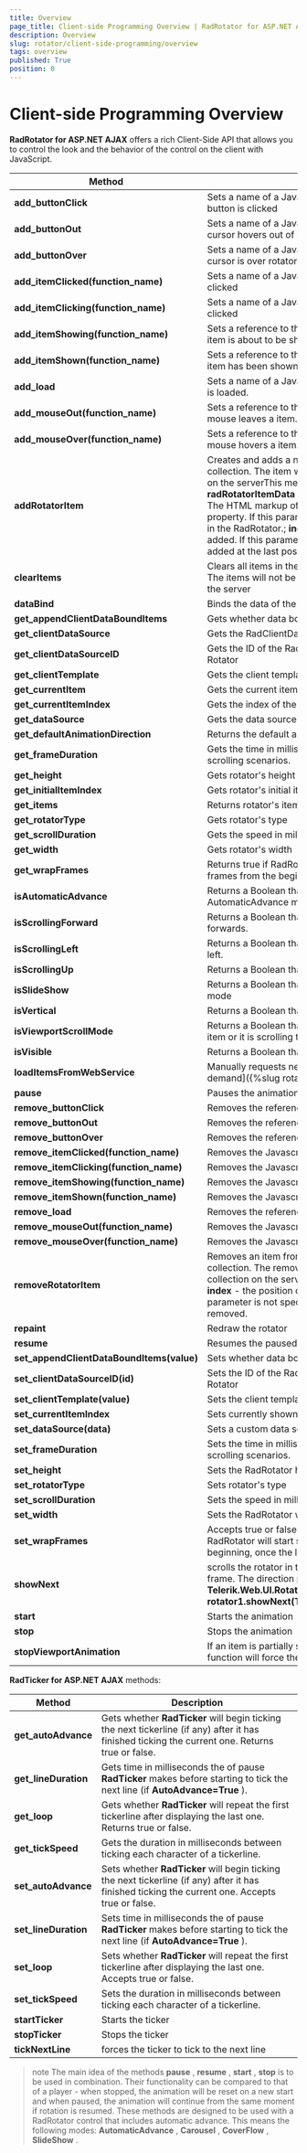 ```yaml
---
title: Overview
page_title: Client-side Programming Overview | RadRotator for ASP.NET AJAX Documentation
description: Overview
slug: rotator/client-side-programming/overview
tags: overview
published: True
position: 0
---
```


# Client-side Programming Overview

**RadRotator for ASP.NET AJAX** offers a rich Client-Side API that allows you to control the look and the behavior of the control on the client with JavaScript.

| Method | Description |
| ------ | ------ |
| **add_buttonClick** |Sets a name of a JavaScript function to be called when rotator's button is clicked|
| **add_buttonOut** |Sets a name of a JavaScript function to be called when mouse's cursor hovers out of rotator's button|
| **add_buttonOver** |Sets a name of a JavaScript function to be called when mouse's cursor is over rotator's button|
| **add_itemClicked(function_name)** |Sets a name of a JavaScript function to be called after a item is clicked|
| **add_itemClicking(function_name)** |Sets a name of a JavaScript function to be called when an item is clicked|
| **add_itemShowing(function_name)** |Sets a reference to the JavaScript function to be called when an item is about to be shown.|
| **add_itemShown(function_name)** |Sets a reference to the JavaScript function to be called after an item has been shown.|
| **add_load** |Sets a name of a JavaScript function to be called when the rotator is loaded.|
| **add_mouseOut(function_name)** |Sets a reference to the JavaScript function to be called after the mouse leaves a item.|
| **add_mouseOver(function_name)** |Sets a reference to the JavaScript function to be called when the mouse hovers a item.|
| **addRotatorItem** |Creates and adds a new item to the RadRotator's client-side item collection. The item will not exist in the rotator's items collection on the serverThis method accepts two parameters: **radRotatorItemData** - an object that has a property named *Html* . The HTML markup of the new item should be specified in this property. If this parameter is not set, an empty item will be added in the RadRotator.; **index** - the position, in which the item will be added. If this parameter is not specified, the new item will be added at the last position.|
| **clearItems** |Clears all items in the RadRotator's client-side items collection. The items will not be removed in the rotator's items collection on the server|
| **dataBind** |Binds the data of the **RadRotator** |
| **get_appendClientDataBoundItems** |Gets whether data bound items will be appended to the Rotator|
| **get_clientDataSource** |Gets the RadClientDataSource that is associated with the Rotator|
| **get_clientDataSourceID** |Gets the ID of the RadClientDataSource that is associated with the Rotator|
| **get_clientTemplate** |Gets the client template of the Rotator|
| **get_currentItem** |Gets the current item.|
| **get_currentItemIndex** |Gets the index of the currently shown item.|
| **get_dataSource** |Gets the data source of the Rotator|
| **get_defaultAnimationDirection** |Returns the default animation direction.|
| **get_frameDuration** |Gets the time in milliseconds each frame will display in automatic scrolling scenarios.|
| **get_height** |Gets rotator's height|
| **get_initialItemIndex** |Gets rotator's initial item's index|
| **get_items** |Returns rotator's item collection.|
| **get_rotatorType** |Gets rotator's type|
| **get_scrollDuration** |Gets the speed in milliseconds for scrolling rotator items.|
| **get_width** |Gets rotator's width|
| **get_wrapFrames** |Returns true if RadRotator is set to start scrolling the rotator frames from the beginning, once the rotator shows the last frame.|
| **isAutomaticAdvance** |Returns a Boolean that indicates if the rotator is set in AutomaticAdvance mode.|
| **isScrollingForward** |Returns a Boolean that indicates if the rotator is scrolling forwards.|
| **isScrollingLeft** |Returns a Boolean that indicates if the rotator is scrolling to the left.|
| **isScrollingUp** |Returns a Boolean that indicates if the rotator is scrolling upward.|
| **isSlideShow** |Returns a Boolean that indicates if the rotator is set in SlideShow mode|
| **isVertical** |Returns a Boolean that indicates if the rotator is verticalr|
| **isViewportScrollMode** |Returns a Boolean that indicates if the rotator is scrolling item by item or it is scrolling the whole viewport|
| **isVisible** |Returns a Boolean that indicates if the rotator is visible.|
| **loadItemsFromWebService** |Manually requests new data for a RadRotator that uses [load-on-demand]({%slug rotator/functionality/load-on-demand%}).|
| **pause** |Pauses the animation|
| **remove_buttonClick** |Removes the reference|
| **remove_buttonOut** |Removes the reference|
| **remove_buttonOver** |Removes the reference|
| **remove_itemClicked(function_name)** |Removes the Javascript function identified by function_reference.|
| **remove_itemClicking(function_name)** |Removes the Javascript function identified by function_reference.|
| **remove_itemShowing(function_name)** |Removes the Javascript function identified by function_reference.|
| **remove_itemShown(function_name)** |Removes the Javascript function identified by function_reference.|
| **remove_load** |Removes the reference.|
| **remove_mouseOut(function_name)** |Removes the Javascript function identified by function_reference.|
| **remove_mouseOver(function_name)** |Removes the Javascript function identified by function_reference.|
| **removeRotatorItem** |Removes an item from the RadRotator's client-side items collection. The removed item will exist in the rotator's items collection on the serverThis method accepts one parameter: **index** - the position of the item that will be removed. If this parameter is not specified, the last item from the collection will be removed.|
| **repaint** |Redraw the rotator|
| **resume** |Resumes the paused animation|
| **set_appendClientDataBoundItems(value)** |Sets whether data bound items will be appended to the Rotator|
| **set_clientDataSourceID(id)** |Sets the ID of the RadClientDataSource that is associated with the Rotator|
| **set_clientTemplate(value)** |Sets the client template of the Rotator|
| **set_currentItemIndex** |Sets currently shown item by its index|
| **set_dataSource(data)** |Sets a custom data source for the RadRotator|
| **set_frameDuration** |Sets the time in milliseconds each frame will display in automatic scrolling scenarios.|
| **set_height** |Sets the RadRotator height in pixels.|
| **set_rotatorType** |Sets rotator's type|
| **set_scrollDuration** |Sets the speed in milliseconds for scrolling rotator items.|
| **set_width** |Sets the RadRotator width in pixels.|
| **set_wrapFrames** |Accepts true or false as an argument. When set to true, RadRotator will start scrolling the rotator frames from the beginning, once the last frame is shown.|
| **showNext** |scrolls the rotator in the specified direction and shows the next frame. The direction parameter must be of type **Telerik.Web.UI.RotatorScrollDirection** , e.g. **rotator1.showNext(Telerik.Web.UI.RotatorScrollDirection.Right);** |
| **start** |Starts the animation|
| **stop** |Stops the animation|
| **stopViewportAnimation** |If an item is partially shown and the rotator is paused, calling this function will force the rotator to fully display the item.|

**RadTicker for ASP.NET AJAX** methods:

| Method | Description |
| ------ | ------ |
| **get_autoAdvance** |Gets whether **RadTicker** will begin ticking the next tickerline (if any) after it has finished ticking the current one. Returns true or false.|
| **get_lineDuration** |Gets time in milliseconds the of pause **RadTicker** makes before starting to tick the next line (if **AutoAdvance=True** ).|
| **get_loop** |Gets whether **RadTicker** will repeat the first tickerline after displaying the last one. Returns true or false.|
| **get_tickSpeed** |Gets the duration in milliseconds between ticking each character of a tickerline.|
| **set_autoAdvance** |Sets whether **RadTicker** will begin ticking the next tickerline (if any) after it has finished ticking the current one. Accepts true or false.|
| **set_lineDuration** |Sets time in milliseconds the of pause **RadTicker** makes before starting to tick the next line (if **AutoAdvance=True** ).|
| **set_loop** |Sets whether **RadTicker** will repeat the first tickerline after displaying the last one. Accepts true or false.|
| **set_tickSpeed** |Sets the duration in milliseconds between ticking each character of a tickerline.|
| **startTicker** |Starts the ticker|
| **stopTicker** |Stops the ticker|
| **tickNextLine** |forces the ticker to tick to the next line|

>note The main idea of the methods **pause** , **resume** , **start** , **stop** is to be used in combination. Their functionality can be compared to that of a player - when stopped, the animation will be reset on a new start and when paused, the animation will continue from the same moment if rotation is resumed.
>These methods are designed to be used with a RadRotator control that includes automatic advance. This means the following modes: **AutomaticAdvance** , **Carousel** , **CoverFlow** , **SlideShow** .
>



